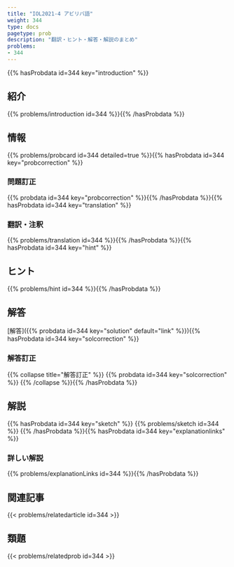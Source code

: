 ```yaml
---
title: "IOL2021-4 アビリバ語"
weight: 344
type: docs
pagetype: prob
description: "翻訳・ヒント・解答・解説のまとめ"
problems: 
- 344
---
```


{{% hasProbdata id=344 key="introduction" %}}

## 紹介

{{% problems/introduction id=344 %}}{{% /hasProbdata %}}

## 情報

{{% problems/probcard id=344 detailed=true %}}{{% hasProbdata id=344 key="probcorrection" %}}

### 問題訂正

{{% probdata id=344 key="probcorrection" %}}{{% /hasProbdata %}}{{% hasProbdata id=344 key="translation" %}}

### 翻訳・注釈

{{% problems/translation id=344 %}}{{% /hasProbdata %}}{{% hasProbdata id=344 key="hint" %}}

## ヒント

{{% problems/hint id=344 %}}{{% /hasProbdata %}}

## 解答

[解答]({{% probdata id=344 key="solution" default="link" %}}){{% hasProbdata id=344 key="solcorrection" %}}

### 解答訂正

{{% collapse title="解答訂正" %}}
{{% probdata id=344 key="solcorrection" %}}
{{% /collapse %}}{{% /hasProbdata %}}

## 解説

{{% hasProbdata id=344 key="sketch" %}}
{{% problems/sketch id=344 %}}
{{% /hasProbdata %}}{{% hasProbdata id=344 key="explanationlinks" %}}

### 詳しい解説

{{% problems/explanationLinks id=344 %}}{{% /hasProbdata %}}

## 関連記事

{{< problems/relatedarticle id=344 >}}

## 類題

{{< problems/relatedprob id=344 >}}
